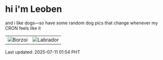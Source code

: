 # hi i'm Leoben

and i like dogs—so have some random dog pics that change whenever my CRON feels like it

|  |  |
|--------|----------|
| ![Borzoi](https://random-dog-vercel.vercel.app/api/random-borzoi?v=1752170041) | ![Labrador](https://random-dog-vercel.vercel.app/api/random-labrador?v=1752170041) |

Last updated: 2025-07-11 01:54 PHT
